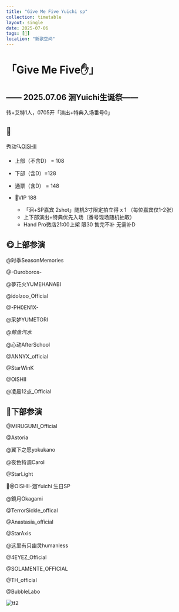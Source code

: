 ```yaml
---
title: "Give Me Five Yuichi sp"
collection: timetable
layout: single
date: 2025-07-06
tags: [🎂]
location: "新歌空间"
---
```


# 「Give Me Five✋」
## —— 2025.07.06 洄Yuichi生诞祭——

转+艾特1人，0705开「演出+特典入场番号0」

## 🎫
秀动🔍[OISHII](http://t.cn/A6DjrNTN)

- 上部（不含D） = 108
- 下部（含D）=128
- 通票（含D） = 148

- 💙VIP 188
  - 「洄+SP嘉宾 2shot」随机3寸限定拍立得 x 1 （每位嘉宾仅1-2张）
  - 上下部演出+特典优先入场（番号现场随机抽取）
  - Hand Pro微店21:00上架 限30 售完不补 无需补D

## 😋上部参演
@时季SeasonMemories

@-Ouroboros- 

@夢花火YUMEHANABI 

@idolzoo_Official

@-PH0EN1X- 

@采梦YUMETORI 

@_鲸鱼汽水_ 

@心动AfterSchool

@ANNYX_official

@StarWinK 

@OISHII

@凌晨12点_Official 

## 🫡下部参演
@MIRUGUMI_Official 

@Astoria

@翼下之愿yokukano

@夜色特调Carol 

@StarLight

💙@OISHII-洄Yuichi 生日SP

@鏡月Okagami

@TerrorSickle_offical  

@Anastasia_official 

@StarAxis

@这里有只幽灵humanless

@4EYEZ_Official

@SOLAMENTE_OFFICIAL 

@TH_official

@BubbleLabo

![tt2](/timetable/2025/07/06/5.jpg) 